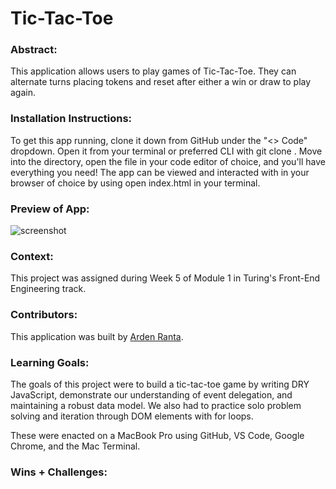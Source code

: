 # Tic-Tac-Toe 

### Abstract:
This application allows users to play games of Tic-Tac-Toe. They can alternate turns placing tokens and reset after either a win or draw to play again. 

### Installation Instructions:
To get this app running, clone it down from GitHub under the "<> Code" dropdown. Open it from your terminal or preferred CLI with git clone <HTTPS or SSH key>. Move into the directory, open the file in your code editor of choice, and you'll have everything you need! The app can be viewed and interacted with in your browser of choice by using open index.html in your terminal.

### Preview of App:
![screenshot]()

### Context:
This project was assigned during Week 5 of Module 1 in Turing's Front-End Engineering track.

### Contributors:
This application was built by [Arden Ranta](https://github.com/tenthwalker/).

### Learning Goals:
The goals of this project were to build a tic-tac-toe game by writing DRY JavaScript, demonstrate our understanding of event delegation, and maintaining a robust data model. We also had to practice solo problem solving and iteration through DOM elements with for loops.

These were enacted on a MacBook Pro using GitHub, VS Code, Google Chrome, and the Mac Terminal.

### Wins + Challenges:
